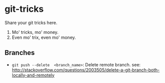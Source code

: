 # git-tricks
Share your git tricks here.

1. Mo' tricks, mo' money.
2. Even mo' trix, even mo' money.

## Branches
- `git push --delete  <branch_name>`: Delete remote branch.  see: http://stackoverflow.com/questions/2003505/delete-a-git-branch-both-locally-and-remotely
